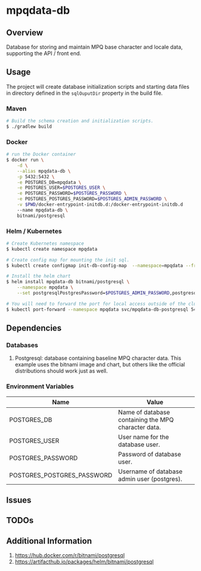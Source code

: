 # mpqdata-db

## Overview

Database for storing and maintain MPQ base character and locale data,
supporting the API / front end.

## Usage

The project will create database initialization scripts and starting data files in directory defined in the ``sqlOuputDir`` property in the build file.

### Maven

````bash
# Build the schema creation and initialization scripts.
$ ./gradlew build
````

### Docker

````bash
# run the Docker container
$ docker run \
	-d \
	--alias mpqdata-db \
	-p 5432:5432 \
	-e POSTGRES_DB=mpqdata \
	-e POSTGRES_USER=$POSTGRES_USER \
	-e POSTGRES_PASSWORD=$POSTGRES_PASSWORD \
	-e POSTGRES_POSTGRES_PASSWORD=$POSTGRES_ADMIN_PASSWORD \
	-v $PWD/docker-entrypoint-initdb.d:/docker-entrypoint-initdb.d
	--name mpqdata-db \
	bitnami/postgresql
````

### Helm / Kubernetes

````bash
# Create Kubernetes namespace
$ kubectl create namespace mpqdata

# Create config map for mounting the init sql.
$ kubectl create configmap init-db-config-map  --namespace=mpqdata --from-file=target/docker-entrypoint-initdb.d/

# Install the helm chart
$ helm install mpqdata-db bitnami/postgresql \
	--namespace mpqdata \
	--set postgresqlPostgresPassword=$POSTGRES_ADMIN_PASSWORD,postgresqlDatabase=mpqdata,postgresqlUsername=$POSTGRES_USER,postgresqlPassword=$POSTGRES_PASSWORD,initdbScriptsConfigMap=init-db-config-map

# You will need to forward the port for local access outside of the cluster.
$ kubectl port-forward --namespace mpqdata svc/mpqdata-db-postgresql 5432:5432
````


## Dependencies

### Databases

1. Postgresql: database containing baseline MPQ character data. This example uses the bitnami image and chart, but others like the official distributions should work just as well.

### Environment Variables

| Name                        | Value             |
|-----------------------------|-------------------|
| POSTGRES_DB                 | Name of database containing the MPQ character data. |
| POSTGRES_USER               | User name for the database user. |
| POSTGRES_PASSWORD           | Password of database user. |
| POSTGRES_POSTGRES_PASSWORD  | Username of database admin user (postgres). |


## Issues


## TODOs


## Additional Information

1. https://hub.docker.com/r/bitnami/postgresql
1. https://artifacthub.io/packages/helm/bitnami/postgresql

